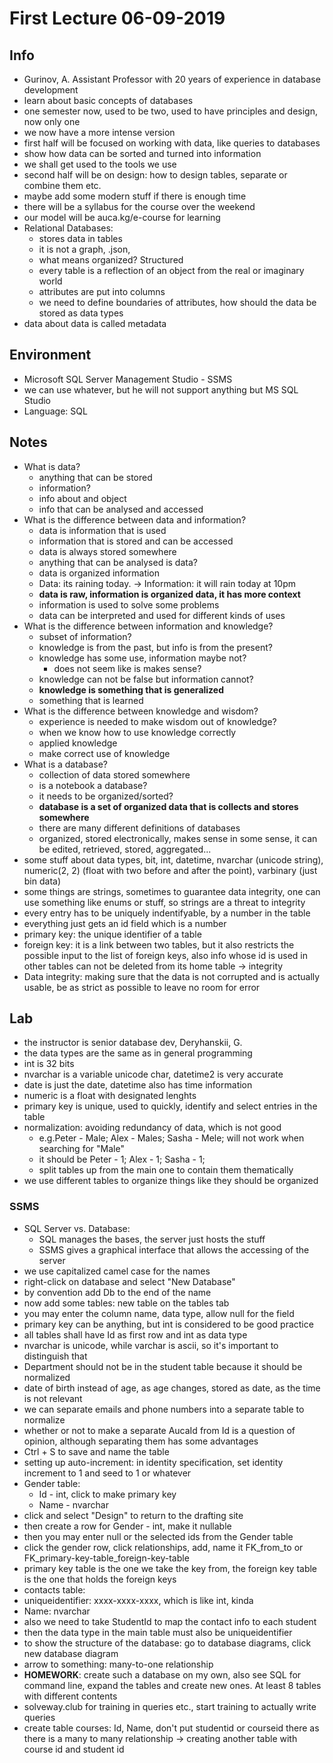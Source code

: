 # First Lecture 06-09-2019

## Info

- Gurinov, A. Assistant Professor with 20 years of experience in database development
- learn about basic concepts of databases
- one semester now, used to be two, used to have principles and design, now only one
- we now have a more intense version
- first half will be focused on working with data, like queries to databases
- show how data can be sorted and turned into information
- we shall get used to the tools we use
- second half will be on design: how to design tables, separate or combine them etc.
- maybe add some modern stuff if there is enough time
- there will be a syllabus for the course over the weekend
- our model will be auca.kg/e-course for learning
- Relational Databases:
  - stores data in tables
  - it is not a graph, .json, 
  - what means organized? Structured
  - every table is a reflection of an object from the real or imaginary world
  - attributes are put into columns
  - we need to define boundaries of attributes, how should the data be stored as data
    types
- data about data is called metadata

## Environment

- Microsoft SQL Server Management Studio - SSMS
- we can use whatever, but he will not support anything but MS SQL Studio
- Language: SQL

## Notes

- What is data?
  - anything that can be stored
  - information?
  - info about and object
  - info that can be analysed and accessed
- What is the difference between data and information?
  - data is information that is used
  - information that is stored and can be accessed
  - data is always stored somewhere
  - anything that can be analysed is data?
  - data is organized information
  - Data: its raining today. -> Information: it will rain today at 10pm
  - __data is raw, information is organized data, it has more context__
  - information is used to solve some problems
  - data can be interpreted and used for different kinds of uses
- What is the difference between information and knowledge?
  - subset of information?
  - knowledge is from the past, but info is from the present?
  - knowledge has some use, information maybe not?
    - does not seem like is makes sense?
  - knowledge can not be false but information cannot?
  - __knowledge is something that is generalized__
  - something that is learned
- What is the difference between knowledge and wisdom?
  - experience is needed to make wisdom out of knowledge?
  - when we know how to use knowledge correctly
  - applied knowledge
  - make correct use of knowledge
- What is a database?
  - collection of data stored somewhere
  - is a notebook a database?
  - it needs to be organized/sorted?
  - __database is a set of organized data that is collects and stores somewhere__
  - there are many different definitions of databases
  - organized, stored electronically, makes sense in some sense, it can be edited,
    retrieved, stored, aggregated...
- some stuff about data types, bit, int, datetime, nvarchar (unicode string),
  numeric(2, 2) (float with two before and after the point), varbinary (just bin data)
- some things are strings, sometimes to guarantee data integrity, one can use something
  like enums or stuff, so strings are a threat to integrity
- every entry has to be uniquely indentifyable, by a number in the table
- everything just gets an id field which is a number
- primary key: the unique identifier of a table
- foreign key: it is a link between two tables, but it also restricts the possible input
  to the list of foreign keys, also info whose id is used in other tables can not be
  deleted from its home table -> integrity
- Data integrity: making sure that the data is not corrupted and is actually usable, be
  as strict as possible to leave no room for error

## Lab

- the instructor is senior database dev, Deryhanskii, G.
- the data types are the same as in general programming
- int is 32 bits
- nvarchar is a variable unicode char, datetime2 is very accurate
- date is just the date, datetime also has time information
- numeric is a float with designated lenghts
- primary key is unique, used to quickly, identify and select entries in the table
- normalization: avoiding redundancy of data, which is not good
  - e.g.Peter - Male; Alex - Males; Sasha - Mele; will not work when searching for "Male"
  - it should be Peter - 1; Alex - 1; Sasha - 1;
  - split tables up from the main one to contain them thematically
- we use different tables to organize things like they should be organized

### SSMS

- SQL Server vs. Database:
  - SQL manages the bases, the server just hosts the stuff
  - SSMS gives a graphical interface that allows the accessing of the server
- we use capitalized camel case for the names
- right-click on database and select "New Database"
- by convention add Db to the end of the name
- now add some tables: new table on the tables tab
- you may enter the column name, data type, allow null for the field
- primary key can be anything, but int is considered to be good practice
- all tables shall have Id as first row and int as data type
- nvarchar is unicode, while varchar is ascii, so it's important to distinguish that
- Department should not be in the student table because it should be normalized
- date of birth instead of age, as age changes, stored as date, as the time is not
  relevant
- we can separate emails and phone numbers into a separate table to normalize
- whether or not to make a separate AucaId from Id is a question of opinion, although
  separating them has some advantages
- Ctrl + S to save and name the table
- setting up auto-increment: in identity specification, set identity increment to 1 and
  seed to 1 or whatever
- Gender table:
  - Id - int, click to make primary key
  - Name - nvarchar
- click and select "Design" to return to the drafting site
- then create a row for Gender - int, make it nullable
- then you may enter null or the selected ids from the Gender table
- click the gender row, click relationships, add, name it FK_from_to or
  FK_primary-key-table_foreign-key-table
- primary key table is the one we take the key from, the foreign key table is the one
  that holds the foreign keys
- contacts table:
- uniqueidentifier: xxxx-xxxx-xxxx, which is like int, kinda
- Name: nvarchar
- also we need to take StudentId to map the contact info to each student
- then the data type in the main table must also be uniqueidentifier
- to show the structure of the database: go to database diagrams, click new database
  diagram
- arrow to something: many-to-one relationship
- __HOMEWORK__: create such a database on my own, also see SQL for command line, expand
  the tables and create new ones. At least 8 tables with different contents
- solveway.club for training in queries etc., start training to actually write queries
- create table courses: Id, Name, don't put studentid or courseid there as there is
  a many to many relationship -> creating another table with course id and student id
